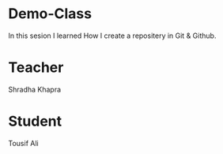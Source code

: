 # Demo-Class
In this sesion I learned How I create a repositery in Git &amp; Github.

# Teacher
Shradha Khapra

# Student
Tousif Ali